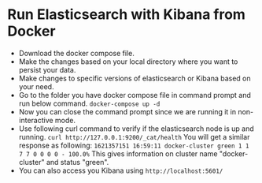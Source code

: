 # Run Elasticsearch with Kibana from Docker

- Download the docker compose file.
- Make the changes based on your local directory where you want to persist your data.
- Make changes to specific versions of elasticsearch or Kibana based on your need.
- Go to the folder you have docker compose file in command prompt and run below command.
`docker-compose up -d`
- Now you can close the command prompt since we are running it in non-interactive mode.
- Use following curl command to verify if the elasticsearch node is up and running.
`curl http://127.0.0.1:9200/_cat/health`
You will get a similar response as following: `1621357151 16:59:11 docker-cluster green 1 1 7 7 0 0 0 0 - 100.0%`
This gives information on cluster name "docker-cluster" and status "green".
- You can also access you Kibana using `http://localhost:5601/`
